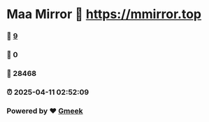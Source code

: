 # Maa Mirror :link: https://mmirror.top 
### :page_facing_up: [9](https://mmirror.top/tag.html) 
### :speech_balloon: 0 
### :hibiscus: 28468 
### :alarm_clock: 2025-04-11 02:52:09 
### Powered by :heart: [Gmeek](https://github.com/Meekdai/Gmeek)
